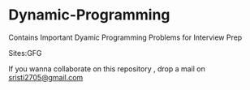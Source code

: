 # Dynamic-Programming

Contains Important  Dyamic Programming Problems for Interview Prep

Sites:GFG


If you wanna collaborate on this repository , drop a mail on sristi2705@gmail.com
